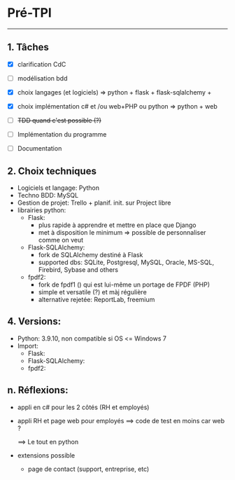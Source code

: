 # Pré-TPI

---

## 1. Tâches

- [x] clarification CdC

- [ ] modélisation bdd
- [x] choix langages (et logiciels) => python + flask + flask-sqlalchemy + 
- [x] choix implémentation c# et /ou web+PHP ou python => python + web
- [ ] ~~TDD quand c'est possible (?)~~
- [ ] Implémentation du programme
- [ ] Documentation

## 2. Choix techniques

- Logiciels et langage: Python
- Techno BDD: MySQL
- Gestion de projet: Trello + planif. init. sur Project libre
- librairies python:
  - Flask: 
    - plus rapide à apprendre et mettre en place que Django
    - met à disposition le minimum => possible de personnaliser comme on veut
  - Flask-SQLAlchemy: 
    - fork de SQLAlchemy destiné à Flask
    - supported dbs: SQLite, Postgresql, MySQL, Oracle,        MS-SQL, Firebird, Sybase and others
  - fpdf2: 
    - fork de fpdf1 () qui est lui-même un portage de FPDF (PHP)
    - simple et versatile (?) et màj régulière
    - alternative rejetée: ReportLab, freemium

## 4. Versions:

- Python: 3.9.10, non compatible si OS <= Windows 7
- Import:
  - Flask:
  - Flask-SQLAlchemy:
  - fpdf2:



## n. Réflexions:

- appli en c# pour les 2 côtés (RH et employés)

- appli RH et page web pour employés ==> code de test en moins car web ?

  ==> Le tout en python
  
- extensions possible

  - page de contact (support, entreprise, etc) 